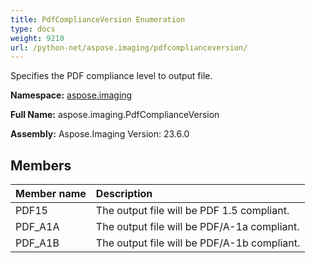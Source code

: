 ```yaml
---
title: PdfComplianceVersion Enumeration
type: docs
weight: 9210
url: /python-net/aspose.imaging/pdfcomplianceversion/
---
```


Specifies the PDF compliance level to output file.

**Namespace:** [aspose.imaging](/imaging/python-net/aspose.imaging/)

**Full Name:** aspose.imaging.PdfComplianceVersion

**Assembly:**  Aspose.Imaging Version: 23.6.0

## **Members**
|**Member name**|**Description**|
| :- | :- |
|PDF15|The output file will be PDF 1.5 compliant.|
|PDF_A1A|The output file will be PDF/A-1a compliant.|
|PDF_A1B|The output file will be PDF/A-1b compliant.|
